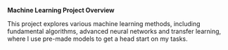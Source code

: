 **Machine Learning Project Overview**


This project explores various machine learning methods, including fundamental
algorithms, advanced neural networks and transfer learning,
where I use pre-made models to get a head start on my tasks.
